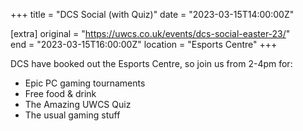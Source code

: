+++
title = "DCS Social (with Quiz)"
date = "2023-03-15T14:00:00Z"

[extra]
original = "https://uwcs.co.uk/events/dcs-social-easter-23/"    
end = "2023-03-15T16:00:00Z"
location = "Esports Centre"
+++

DCS have booked out the Esports Centre, so join us from 2-4pm for:

- Epic PC gaming tournaments
- Free food & drink
- The Amazing UWCS Quiz
- The usual gaming stuff
